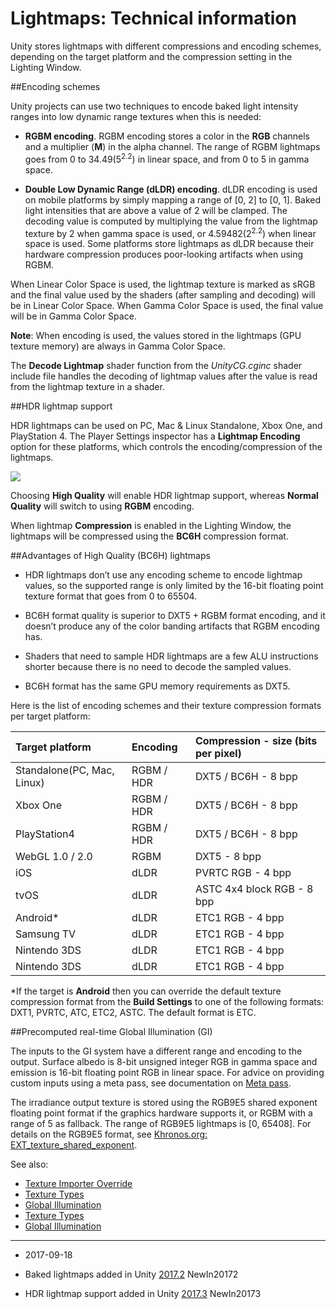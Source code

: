 # Lightmaps: Technical information

Unity stores lightmaps with different compressions and encoding schemes, depending on the target platform and the compression setting in the Lighting Window.

##Encoding schemes

Unity projects can use two techniques to encode baked light intensity ranges into low dynamic range textures when this is needed:

* **RGBM encoding**. RGBM encoding stores a color in the **RGB** channels and a multiplier (**M**) in the alpha channel. The range of RGBM lightmaps goes from 0 to 34.49(5<sup>2.2</sup>) in linear space, and from 0 to 5 in gamma space.

* **Double Low Dynamic Range (dLDR) encoding**. dLDR encoding is used on mobile platforms by simply mapping a range of [0, 2] to [0, 1]. Baked light intensities that are above a value of 2 will be clamped. The decoding value is computed by multiplying the value from the lightmap texture by 2 when gamma space is used, or 4.59482(2<sup>2.2</sup>) when linear space is used. Some platforms store lightmaps as dLDR because their hardware compression produces poor-looking artifacts when using RGBM.

When Linear Color Space is used, the lightmap texture is marked as sRGB and the final value used by the shaders (after sampling and decoding) will be in Linear Color Space. When Gamma Color Space is used, the final value will be in Gamma Color Space.

**Note**: When encoding is used, the values stored in the lightmaps (GPU texture memory) are always in Gamma Color Space. 

The __Decode Lightmap__ shader function from the _UnityCG.cginc_ shader include file handles the decoding of lightmap values after the value is read from the lightmap texture in a shader.

##HDR lightmap support

HDR lightmaps can be used on PC, Mac & Linux Standalone, Xbox One, and PlayStation 4. The Player Settings inspector has a **Lightmap Encoding** option for these platforms, which controls the encoding/compression of the lightmaps.

![](../uploads/Main/LightmapsTechnicalDetails.png)

Choosing __High Quality__ will enable HDR lightmap support, whereas __Normal Quality__ will switch to using __RGBM__ encoding.

When lightmap __Compression__ is enabled in the Lighting Window, the lightmaps will be compressed using the __BC6H__ compression format.

##Advantages of High Quality (BC6H) lightmaps

* HDR lightmaps don’t use any encoding scheme to encode lightmap values, so the supported range is only limited by the 16-bit floating point texture format that goes from 0 to 65504. 

* BC6H format quality is superior to DXT5 + RGBM format encoding, and it doesn’t produce any of the color banding artifacts that RGBM encoding has. 

* Shaders that need to sample HDR lightmaps are a few ALU instructions shorter because there is no need to decode the sampled values. 

* BC6H format has the same GPU memory requirements as DXT5.

Here is the list of encoding schemes and their texture compression formats per target platform:

| **Target platform** | **Encoding** | **Compression - size (bits per pixel)** |
|:--|:--|:--|
| Standalone(PC, Mac, Linux) | RGBM / HDR | DXT5 / BC6H - 8 bpp |
| Xbox One | RGBM / HDR | DXT5 / BC6H - 8 bpp |
| PlayStation4 | RGBM / HDR | DXT5 / BC6H - 8 bpp |
| WebGL 1.0 / 2.0 | RGBM | DXT5 - 8 bpp |
| iOS | dLDR | PVRTC RGB - 4 bpp |
| tvOS | dLDR | ASTC 4x4 block RGB - 8 bpp |
| Android* | dLDR | ETC1 RGB - 4 bpp |
| Samsung TV | dLDR | ETC1 RGB - 4 bpp |
| Nintendo 3DS | dLDR | ETC1 RGB - 4 bpp |
| Nintendo 3DS | dLDR | ETC1 RGB - 4 bpp |

*If the target is __Android__ then you can override the default texture compression format from the __Build Settings__ to one of the following formats: DXT1, PVRTC, ATC, ETC2, ASTC. The default format is ETC.

##Precomputed real-time Global Illumination (GI)

The inputs to the GI system have a different range and encoding to the output. Surface albedo is 8-bit unsigned integer RGB in gamma space and emission is 16-bit floating point RGB in linear space. For advice on providing custom inputs using a meta pass, see documentation on [Meta pass](MetaPass).

The irradiance output texture is stored using the RGB9E5 shared exponent floating point format if the graphics hardware supports it, or RGBM with a range of 5 as fallback. The range of RGB9E5 lightmaps is [0, 65408]. For details on the RGB9E5 format, see [Khronos.org: EXT_texture_shared_exponent](https://www.khronos.org/registry/OpenGL/extensions/EXT/EXT_texture_shared_exponent.txt).

See also:

* [Texture Importer Override](class-TextureImporterOverride)
* [Texture Types](TextureTypes) 
* [Global Illumination](GlobalIllumination)
* [Texture Types](TextureTypes) 
* [Global Illumination](GlobalIllumination)

---

* <span class="page-edit">2017-09-18  <!-- include IncludeTextAmendPageNoEdit --></span>

* <span class="page-history">Baked lightmaps added in Unity [2017.2](https://docs.unity3d.com/2017.2/Documentation/Manual/30_search.html?q=newin20172) <span class="search-words">NewIn20172</span></span>

* <span class="page-history">HDR lightmap support added in Unity [2017.3](https://docs.unity3d.com/2017.3/Documentation/Manual/30_search.html?q=newin20173) <span class="search-words">NewIn20173</span></span>
